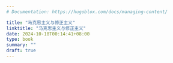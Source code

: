 ```yaml
---
# Documentation: https://hugoblox.com/docs/managing-content/

title: "马克思主义与修正主义"
linktitle: "马克思主义与修正主义"
date: 2024-10-18T00:14:41+08:00
type: book
summary: ""
draft: true
---
```

